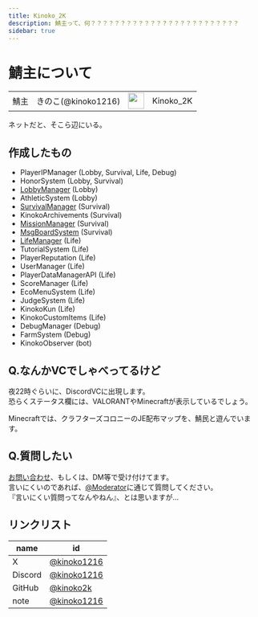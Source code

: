 ```yaml
---
title: Kinoko_2K
description: 鯖主って、何？？？？？？？？？？？？？？？？？？？？？？？？？
sidebar: true
---
```

# 鯖主について <Badge type="tip" text="保護" />
|    |    |   |    |
| --- | --- | --- | --- |
| 鯖主 | きのこ(@kinoko1216) | <img src="https://minotar.net/avatar/Kinoko_2K.png" width="32"/> | Kinoko_2K |

ネットだと、そこら辺にいる。

## 作成したもの
- PlayerIPManager (Lobby, Survival, Life, Debug)
- HonorSystem (Lobby, Survival)
- [LobbyManager](../plugin/manager) (Lobby)
- AthleticSystem (Lobby)
- [SurvivalManager](../plugin/manager) (Survival)
- KinokoArchivements (Survival)
- [MissionManager](../plugin/manager) (Survival)
- [MsgBoardSystem](../plugin/msgboard) (Survival)
- [LifeManager](../plugin/manager) (Life)
- TutorialSystem (Life)
- PlayerReputation (Life)
- UserManager (Life)
- PlayerDataManagerAPI  (Life)
- ScoreManager (Life)
- EcoMenuSystem (Life)
- JudgeSystem (Life)
- KinokoKun (Life)
- KinokoCustomItems (Life)
- DebugManager (Debug)
- FarmSystem (Debug)
- KinokoObserver (bot)

## Q.なんかVCでしゃべってるけど
夜22時ぐらいに、DiscordVCに出現します。<br>
恐らくステータス欄には、VALORANTやMinecraftが表示しているでしょう。

Minecraftでは、クラフターズコロニーのJE配布マップを、鯖民と遊んでいます。

## Q.質問したい
[お問い合わせ](../info/contact.md)、もしくは、DM等で受け付けてます。<br>
言いにくいのであれば、[@Moderator](index.md)に通じて質問してください。<br>
『言いにくい質問ってなんやねん』、とは思いますが...

## リンクリスト
| name | id |
| --- | --- |
| X | [@kinoko1216](https://twitter.com/kinoko1216/) |
| Discord | [@kinoko1216](https://discord.com/users/925245386568896564) |
| GitHub | [@kinoko2k](https://github.com/kinoko2k) |
| note | [@kinoko1216](https://note.com/kinoko1216) |